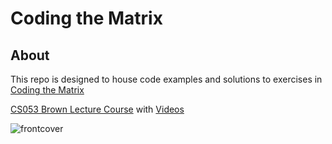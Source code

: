 # Coding the Matrix

## About

This repo is designed to house code examples and solutions to exercises in
[Coding the Matrix](http://codingthematrix.com/)

[CS053 Brown Lecture Course](http://cs.brown.edu/courses/cs053/current/index.htm) with
[Videos](http://cs.brown.edu/courses/cs053/current/lectures.htm)

![frontcover](https://images-na.ssl-images-amazon.com/images/I/41IS28ZzzqL._SX384_BO1,204,203,200_.jpg)

